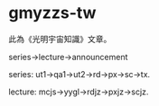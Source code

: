 # gmyzzs-tw
此為《光明宇宙知識》文章。

series->lecture->announcement

series: ut1->qa1->ut2->rd->px->sc->tx.

lecture: mcjs->yygl->rdjz->pxjz->scjz.
